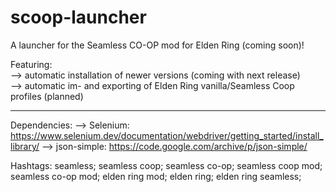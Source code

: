 # scoop-launcher
A launcher for the Seamless CO-OP mod for Elden Ring (coming soon)!

Featuring:                                                                                                                                                                                     
--> automatic installation of newer versions (coming with next release)                                                                                                            
--> automatic im- and exporting of Elden Ring vanilla/Seamless Coop profiles (planned)

_________________________________________________________________________________________________________________________________
Dependencies:
--> Selenium: https://www.selenium.dev/documentation/webdriver/getting_started/install_library/
--> json-simple: https://code.google.com/archive/p/json-simple/

Hashtags:
seamless; seamless coop; seamless co-op; seamless coop mod; seamless co-op mod; elden ring mod; elden ring; elden ring seamless;

